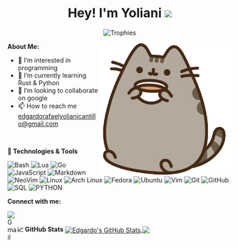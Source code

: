 <h1 align="center">Hey! I'm Yoliani <img src="https://raw.githubusercontent.com/vatsa287/vatsa287/master/assets/Hi.gif?raw=true" width="30px"></h1>

<p align="center">
  <img alig src="https://github-profile-trophy.vercel.app/?username=Yoliani&theme=onedark&&margin-w=12&column=6&rank=SSS,SS,S,AAA,AA,A,B,C&no-frame=true" alt="Trophies" />
</p>

<img align="right" height=300px width=300px alt="Catpuccino gif" src="https://raw.githubusercontent.com/Yoliani/Yoliani/main/assets/catpuccino.gif" />

**About Me:**

- 👀 I’m interested in programming
- 🌱 I’m currently learning Rust & Python
- 💞️ I’m looking to collaborate on google
- 📫 How to reach me edgardorafaelyolianicantillo@gmail.com

&#x200B;

**🔧 Technologies & Tools**

![Bash](https://img.shields.io/badge/-Bash-05122A?style=flat&logo=gnu-bash&logoColor=4EAA25)
![Lua](https://img.shields.io/badge/-Lua-05122A?style=flat&logo=lua&logoColor=0062cc)
![Go](https://img.shields.io/badge/-Go-05122A?style=flat&logo=go&logoColor=00a7d0)
![JavaScript](https://img.shields.io/badge/-JavaScript-05122A?style=flat&logo=javascript&logoColor=F7DF1E)
![Markdown](https://img.shields.io/badge/-Markdown-05122A?style=flat&logo=markdown)
![NeoVim](https://img.shields.io/badge/-NeoVim-05122A?style=flat&logo=neovim&logoColor=4b9e4b)
![Linux](https://img.shields.io/badge/-Linux-05122A?style=flat&logo=linux&logoColor=dfb914)
![Arch Linux](https://img.shields.io/badge/-Arch-05122A?style=flat&logo=archlinux&logoColor=3399cc)
![Fedora](https://img.shields.io/badge/-Fedora-05122A?style=flat&logo=fedora&logoColor=294172)
![Ubuntu](https://img.shields.io/badge/-Ubuntu-05122A?style=flat&logo=ubuntu&logoColor=d64613)
![Vim](https://img.shields.io/badge/-Vim-05122A?style=flat&logo=vim&logoColor=4EAA25)
![Git](https://img.shields.io/badge/-Git-05122A?style=flat&logo=git)
![GitHub](https://img.shields.io/badge/-GitHub-05122A?style=flat&logo=github)
![SQL](https://img.shields.io/badge/-SQL-05122A?style=flat&logo=mysql&logoColor=4479A1)
![PYTHON](https://img.shields.io/badge/-PYTHON-05122A?style=flat&logo=python&logoColor=4479A1)

**Connect with me:**

[<img align="left" alt="Gmail" width="22px" src="https://cdn.icon-icons.com/icons2/272/PNG/512/Gmail_29991.png" />][gmail]

&#x200B;

**&#x1f4c8; GitHub Stats**
<a href="https://github.com/Yoliani/Yoliani">
<img align="center" src="https://github-readme-stats.vercel.app/api?username=Yoliani&show_icons=true&line_height=27&count_private=true&title_color=ffffff&text_color=c9cacc&icon_color=2bbc8a&bg_color=1d1f21" alt="Edgardo's GitHub Stats" />
</a>
<a href="https://github.com/Yoliani/Yoliani">
<img align="center" src="https://github-readme-stats.vercel.app/api/top-langs/?username=Yoliani&hide=java,html,tex&title_color=ffffff&text_color=c9cacc&icon_color=2bbc8a&bg_color=1d1f21&langs_count=3" />
</a>

[gmail]: mailto:edgardorafaelyolianicantillo@gmail.com
